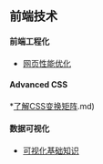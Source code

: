 ## 前端技术
#### 前端工程化

* [网页性能优化](https://github.com/suxin1/blog/blob/master/front_end/2017-9-10/网站性能优化.md)

#### Advanced CSS

*[了解CSS变换矩阵](https://github.com/suxin1/blog/blob/master/front_end/CSS3/%E4%BA%86%E8%A7%A3CSS%E5%8F%98%E6%8D%A2%E7%9F%A9%E9%98%B5%EF%BC%88Transform%20Matrix).md)

#### 数据可视化

* [可视化基础知识](https://github.com/suxin1/blog/blob/master/front_end/2017-6-8/%E6%95%B0%E6%8D%AE%E5%8F%AF%E8%A7%86%E5%8C%96(Data%20visualization).md)

